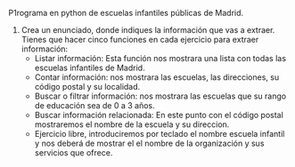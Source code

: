 P1rograma en python de escuelas infantiles públicas de Madrid.

1. Crea un enunciado, donde indiques la información que vas a extraer. Tienes que hacer cinco funciones en cada ejercicio para extraer información:
	* Listar información: Esta función  nos mostrara una lista con todas las escuelas infantiles de Madrid.
	* Contar información: nos mostrara las escuelas, las direcciones, su código postal y su localidad.
	* Buscar o filtrar información: nos mostrara las escuelas que su rango de educación sea de 0 a 3 años.
	* Buscar información relacionada: En este punto con el código postal mostraremos el nombre de la escuela y su direccion.
	* Ejercicio libre,  introduciremos por teclado el nombre  escuela infantil y nos deberá de mostrar el el nombre de la organización  y sus servicios que ofrece.
          
